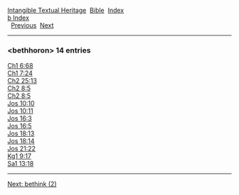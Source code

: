 [Intangible Textual Heritage](../../index)  [Bible](../index) 
[Index](index)   
[b Index](_b_)  
  [Previous](c01366)  [Next](c01368) 

------------------------------------------------------------------------

### &lt;bethhoron&gt; 14 entries

[Ch1 6:68](../kjv/ch1006.htm#068)  
[Ch1 7:24](../kjv/ch1007.htm#024)  
[Ch2 25:13](../kjv/ch2025.htm#013)  
[Ch2 8:5](../kjv/ch2008.htm#005)  
[Ch2 8:5](../kjv/ch2008.htm#005)  
[Jos 10:10](../kjv/jos010.htm#010)  
[Jos 10:11](../kjv/jos010.htm#011)  
[Jos 16:3](../kjv/jos016.htm#003)  
[Jos 16:5](../kjv/jos016.htm#005)  
[Jos 18:13](../kjv/jos018.htm#013)  
[Jos 18:14](../kjv/jos018.htm#014)  
[Jos 21:22](../kjv/jos021.htm#022)  
[Kg1 9:17](../kjv/kg1009.htm#017)  
[Sa1 13:18](../kjv/sa1013.htm#018)  

------------------------------------------------------------------------

[Next: bethink (2)](c01368)
